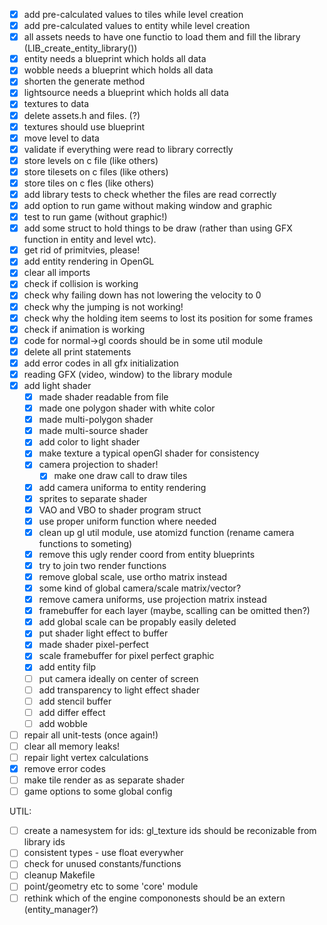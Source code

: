 - [x] add pre-calculated values to tiles while level creation
- [x] add pre-calculated values to entity while level creation
- [x] all assets needs to have one functio to load them and fill the library (LIB_create_entity_library())
- [x] entity needs a blueprint which holds all data
- [x] wobble needs a blueprint which holds all data
- [x] shorten the generate method
- [x] lightsource needs a blueprint which holds all data
- [x] textures to data
- [x] delete assets.h and files. (?)
- [x] textures should use blueprint
- [x] move level to data
- [x] validate if everything were read to library correctly
- [x] store levels on c file (like others)
- [x] store tilesets on c files (like others)
- [x] store tiles on c fles (like others)
- [x] add library tests to check whether the files are read correctly
- [x] add option to run game without making window and graphic
- [x] test to run game (without graphic!)
- [x] add some struct to hold things to be draw (rather than using GFX function
  in entity and level wtc).
- [x] get rid of primitvies, please!
- [x] add entity rendering in OpenGL
- [x] clear all imports
- [x] check if collision is working
- [x] check why failing down has not lowering the velocity to 0
- [x] check why the jumping is not working!
- [x] check why the holding item seems to lost its position for some frames
- [x] check if animation is working
- [x] code for normal->gl coords should be in some util module
- [x] delete all print statements
- [x] add error codes in all gfx initialization
- [x] reading GFX (video, window) to the library module
- [x] add light shader
  - [x] made shader readable from file
  - [x] made one polygon shader with white color
  - [x] made multi-polygon shader
  - [x] made multi-source shader
  - [x] add color to light shader
  - [x] make texture a typical openGl shader for consistency
  - [x] camera projection to shader!
    - [x] make one draw call to draw tiles
  - [x] add camera uniforma to entity rendering
  - [x] sprites to separate shader
  - [x] VAO and VBO to shader program struct
  - [x] use proper uniform function where needed
  - [x] clean up gl util module, use atomizd function (rename camera functions to someting)
  - [x] remove this ugly render coord from entity blueprints
  - [x] try to join two render functions
  - [x] remove global scale, use ortho matrix instead
  - [x] some kind of global camera/scale matrix/vector?
  - [x] remove camera uniforms, use projection matrix instead
  - [x] framebuffer for each layer (maybe, scalling can be omitted then?)
  - [x] add global scale can be propably easily deleted
  - [x] put shader light effect to buffer
  - [x] made shader pixel-perfect
  - [x] scale framebuffer for pixel perfect graphic
  - [x] add entity filp
  - [ ] put camera ideally on center of screen
  - [ ] add transparency to light effect shader
  - [ ] add stencil buffer
  - [ ] add differ effect
  - [ ] add wobble
- [ ] repair all unit-tests (once again!)
- [ ] clear all memory leaks!
- [ ] repair light vertex calculations
- [x] remove error codes
- [ ] make tile render as as separate shader
- [ ] game options to some global config

UTIL:
 - [ ] create a namesystem for ids: gl_texture ids should be reconizable from library ids
 - [ ] consistent types - use float everywher
 - [ ] check for unused constants/functions
 - [ ] cleanup Makefile
 - [ ] point/geometry etc to some 'core' module
 - [ ] rethink which of the engine compononests should be an extern
   (entity_manager?)
